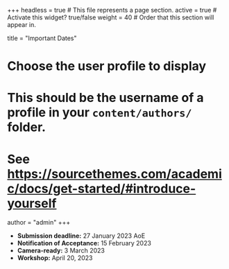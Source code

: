 +++
headless = true  # This file represents a page section.
active = true  # Activate this widget? true/false
weight = 40  # Order that this section will appear in.

title = "Important Dates"

# Choose the user profile to display
# This should be the username of a profile in your `content/authors/` folder.
# See https://sourcethemes.com/academic/docs/get-started/#introduce-yourself
author = "admin"
+++

 - **Submission deadline:** 27 January 2023 AoE 
 - **Notification of Acceptance:** 15 February 2023
 - **Camera-ready:** 3 March 2023
 - **Workshop:** April 20, 2023

